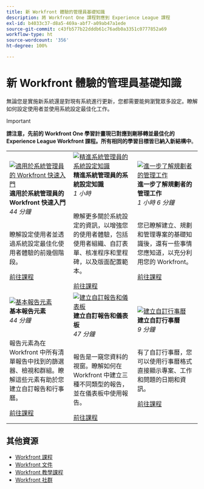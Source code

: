 ```yaml
---
title: 新 Workfront 體驗的管理員基礎知識
description: 將 Workfront One 課程對應到 Experience League 課程
exl-id: b4033c37-d8a5-469a-abf7-a09ab47a1ede
source-git-commit: c43fb577b22dddb61c76adb0a3351c0777852a69
workflow-type: ht
source-wordcount: '356'
ht-degree: 100%

---
```


# 新 Workfront 體驗的管理員基礎知識

無論您是實施新系統還是對現有系統進行更新，您都需要能夠瀏覽眾多設定。瞭解如何設定使用者並使用系統設定最佳化工作。

>[!IMPORTANT]
>
>**請注意，先前的 Workfront One 學習計畫現已對應到剛移轉並最佳化的 Experience League Workfront 課程。所有相同的學習目標皆已納入新結構中**。

<table>
  <tr>
   <td>
      <a href="https://experienceleague.adobe.com/?recommended=Workfront-A-1-2022.1.admin">
      <img alt="適用於系統管理員的 Workfront 快速入門" src="https://cdn.experienceleague.adobe.com/thumb/get-started-with-workfront-for-system-administrators.png"/>
      </a>
      <div>
         <strong>適用於系統管理員的 Workfront 快速入門</strong></a>
         <br/><em>44 分鐘</em>
      </div>
      <p>
        <br/>
         瞭解設定使用者並透過系統設定最佳化使用者體驗的前幾個階段。
      </p>
      <a  rel="noreferrer" target="_blank" href="https://experienceleague.adobe.com/?recommended=Workfront-A-1-2022.1.admin" class="spectrum-Button spectrum-Button--primary spectrum-Button--sizeM">
      <span class="spectrum-Button-label has-no-wrap has-text-weight-bold">前往課程</span>
      </a>
   </td>   
   <td>
      <a href="https://experienceleague.adobe.com/?recommended=Workfront-A-1-2022.2.admin">
      <img alt="精進系統管理員的系統設定知識" src="https://cdn.experienceleague.adobe.com/thumb/further-your-system-settings-knowledge-for-system-administrators.png"/>
      </a>
      <div>
         <strong>精進系統管理員的系統設定知識</strong></a>
         <br/><em>1 小時</em>
      </div>
      <p>
        <br/>
         瞭解更多關於系統設定的資訊，以增強您的使用者體驗，包括使用者組織、自訂表單、核准程序和里程碑，以及版面配置範本。
      </p>
      <a  rel="noreferrer" target="_blank" href="https://experienceleague.adobe.com/?recommended=Workfront-A-1-2022.2.admin" class="spectrum-Button spectrum-Button--primary spectrum-Button--sizeM">
      <span class="spectrum-Button-label has-no-wrap has-text-weight-bold">前往課程</span>
      </a>
   </td>
    <td>
      <a href="https://experienceleague.adobe.com/?recommended=Workfront-U-1-2022.3.planners">
      <img alt="進一步了解規劃者的管理工作" src="https://cdn.experienceleague.adobe.com/thumb/further-understanding-of-managing-work-as-a-planner.png"/>
      </a>
      <div>
         <strong>進一步了解規劃者的管理工作</strong></a>
         <br/><em>1 小時 6 分鐘</em>
      </div>
      <p>
        <br/>
         您已瞭解建立、規劃和管理專案的基礎知識後，還有一些事情您應知道，以充分利用您的 Workfront。
      </p>
      <a  rel="noreferrer" target="_blank" href="https://experienceleague.adobe.com/?recommended=Workfront-U-1-2022.3.planners" class="spectrum-Button spectrum-Button--primary spectrum-Button--sizeM">
      <span class="spectrum-Button-label has-no-wrap has-text-weight-bold">前往課程</span>
      </a>
   </td>
  </tr>
  <tr>
   <td>
      <a href="https://experienceleague.adobe.com/?recommended=Workfront-U-1-2022.1.reporting">
      <img alt="基本報告元素" src="https://cdn.experienceleague.adobe.com/thumb/basic-reporting-elements.png"/>
      </a>
      <div>
         <strong>基本報告元素</strong></a>
         <br/><em>44 分鐘</em>
      </div>
      <p>
        <br/>
         報告元素為在 Workfront 中所有清單報告中找到的篩選器、檢視和群組。瞭解這些元素有助於您建立自訂報告和行事曆。
      </p>
      <a  rel="noreferrer" target="_blank" href="https://experienceleague.adobe.com/?recommended=Workfront-U-1-2022.1.reporting" class="spectrum-Button spectrum-Button--primary spectrum-Button--sizeM">
      <span class="spectrum-Button-label has-no-wrap has-text-weight-bold">前往課程</span>
      </a>
   </td>
   <td>
      <a href="https://experienceleague.adobe.com/?recommended=Workfront-U-1-2022.3.reporting">
      <img alt="建立自訂報告和儀表板" src="https://cdn.experienceleague.adobe.com/thumb/create-custom-reports-and-dashboards.png"/>
      </a>
      <div>
         <strong>建立自訂報告和儀表板</strong></a>
         <br/><em>47 分鐘</em>
      </div>
      <p>
        <br/>
         報告是一窺您資料的視窗。瞭解如何在 Workfront 中建立三種不同類型的報告，並在儀表板中使用報告。
      </p>
      <a  rel="noreferrer" target="_blank" href="https://experienceleague.adobe.com/?recommended=Workfront-U-1-2022.3.reporting" class="spectrum-Button spectrum-Button--primary spectrum-Button--sizeM">
      <span class="spectrum-Button-label has-no-wrap has-text-weight-bold">前往課程</span>
      </a>
   </td>
   <td>
      <a href="https://experienceleague.adobe.com/?recommended=Workfront-U-1-2022.4.reporting">
      <img alt="建立自訂行事曆" src="https://cdn.experienceleague.adobe.com/thumb/create-a-custom-calendar.png"/>
      </a>
      <div>
         <strong>建立自訂行事曆</strong></a>
         <br/><em>9 分鐘</em>
      </div>
      <p>
        <br/>
         有了自訂行事曆，您可以使用行事曆格式直接顯示專案、工作和問題的日期和資訊。
      </p>
      <a  rel="noreferrer" target="_blank" href="https://experienceleague.adobe.com/?recommended=Workfront-U-1-2022.4.reporting" class="spectrum-Button spectrum-Button--primary spectrum-Button--sizeM">
      <span class="spectrum-Button-label has-no-wrap has-text-weight-bold">前往課程</span>
      </a>
   </td>      
  </tr>

</table>

## 其他資源

* [Workfront 課程](https://experienceleague.adobe.com/?lang=en&amp;Solution=Workfront#courses)
* [Workfront 文件](https://experienceleague.adobe.com/docs/workfront.html)
* [Workfront 教學課程](https://experienceleague.adobe.com/docs/workfront-learn/tutorials-workfront/home.html)
* [Workfront 社群](https://experienceleaguecommunities.adobe.com/t5/workfront/ct-p/workfront)
